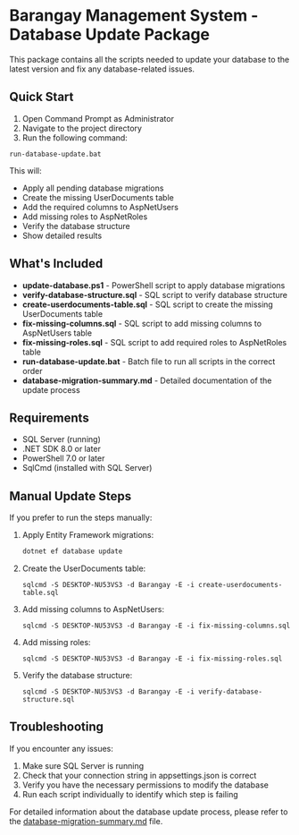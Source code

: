 # Barangay Management System - Database Update Package

This package contains all the scripts needed to update your database to the latest version and fix any database-related issues.

## Quick Start

1. Open Command Prompt as Administrator
2. Navigate to the project directory
3. Run the following command:

```
run-database-update.bat
```

This will:
- Apply all pending database migrations
- Create the missing UserDocuments table
- Add the required columns to AspNetUsers
- Add missing roles to AspNetRoles
- Verify the database structure
- Show detailed results

## What's Included

- **update-database.ps1** - PowerShell script to apply database migrations
- **verify-database-structure.sql** - SQL script to verify database structure
- **create-userdocuments-table.sql** - SQL script to create the missing UserDocuments table
- **fix-missing-columns.sql** - SQL script to add missing columns to AspNetUsers table
- **fix-missing-roles.sql** - SQL script to add required roles to AspNetRoles table
- **run-database-update.bat** - Batch file to run all scripts in the correct order
- **database-migration-summary.md** - Detailed documentation of the update process

## Requirements

- SQL Server (running)
- .NET SDK 8.0 or later
- PowerShell 7.0 or later
- SqlCmd (installed with SQL Server)

## Manual Update Steps

If you prefer to run the steps manually:

1. Apply Entity Framework migrations:
   ```powershell
   dotnet ef database update
   ```

2. Create the UserDocuments table:
   ```
   sqlcmd -S DESKTOP-NU53VS3 -d Barangay -E -i create-userdocuments-table.sql
   ```

3. Add missing columns to AspNetUsers:
   ```
   sqlcmd -S DESKTOP-NU53VS3 -d Barangay -E -i fix-missing-columns.sql
   ```

4. Add missing roles:
   ```
   sqlcmd -S DESKTOP-NU53VS3 -d Barangay -E -i fix-missing-roles.sql
   ```

5. Verify the database structure:
   ```
   sqlcmd -S DESKTOP-NU53VS3 -d Barangay -E -i verify-database-structure.sql
   ```

## Troubleshooting

If you encounter any issues:

1. Make sure SQL Server is running
2. Check that your connection string in appsettings.json is correct
3. Verify you have the necessary permissions to modify the database
4. Run each script individually to identify which step is failing

For detailed information about the database update process, please refer to the [database-migration-summary.md](database-migration-summary.md) file. 